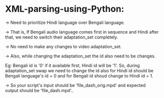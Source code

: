 # XML-parsing-using-Python:

-> Need to prioritize Hindi language over Bengali language.

-> That is, If Bengali audio language comes first in sequence and Hindi after that, we need to switch their adaptation_set completely. 

-> No need to make any changes to video adaptation_set. 

-> Also, while changing the adaptation_set the id also need to be changes.

Eg: Bengali id is '0' if it available first, Hindi id will be '1'. So, during adaptation_set swap we need to change the id also for Hindi id should be Bengali language's id = 0 and for Bengali id shoud change to Hindi id = 1.

-> So your script's input should be  'file_dash_orig.mpd' and expected output should be 'file_dash.mpd'..
